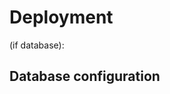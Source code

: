 <!--- Code generated by Project Forge, see https://projectforge.dev for details. -->
# Deployment

(if database):
## Database configuration



